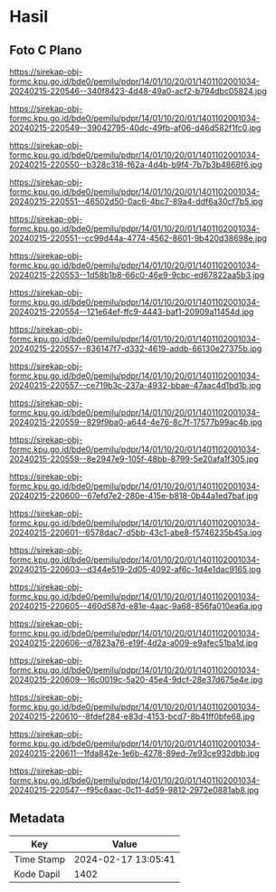 # Hasil

## Foto C Plano

https://sirekap-obj-formc.kpu.go.id/bde0/pemilu/pdpr/14/01/10/20/01/1401102001034-20240215-220546--340f8423-4d48-49a0-acf2-b794dbc05824.jpg

https://sirekap-obj-formc.kpu.go.id/bde0/pemilu/pdpr/14/01/10/20/01/1401102001034-20240215-220549--39042795-40dc-49fb-af06-d46d582f1fc0.jpg

https://sirekap-obj-formc.kpu.go.id/bde0/pemilu/pdpr/14/01/10/20/01/1401102001034-20240215-220550--b328c318-f62a-4d4b-b9f4-7b7b3b4868f6.jpg

https://sirekap-obj-formc.kpu.go.id/bde0/pemilu/pdpr/14/01/10/20/01/1401102001034-20240215-220551--46502d50-0ac6-4bc7-89a4-ddf6a30cf7b5.jpg

https://sirekap-obj-formc.kpu.go.id/bde0/pemilu/pdpr/14/01/10/20/01/1401102001034-20240215-220551--cc99d44a-4774-4562-8601-9b420d38698e.jpg

https://sirekap-obj-formc.kpu.go.id/bde0/pemilu/pdpr/14/01/10/20/01/1401102001034-20240215-220553--1d58b1b8-66c0-46e9-9cbc-ed67822aa5b3.jpg

https://sirekap-obj-formc.kpu.go.id/bde0/pemilu/pdpr/14/01/10/20/01/1401102001034-20240215-220554--121e64ef-ffc9-4443-baf1-20909a11454d.jpg

https://sirekap-obj-formc.kpu.go.id/bde0/pemilu/pdpr/14/01/10/20/01/1401102001034-20240215-220557--836147f7-d332-4619-addb-66130e27375b.jpg

https://sirekap-obj-formc.kpu.go.id/bde0/pemilu/pdpr/14/01/10/20/01/1401102001034-20240215-220557--ce719b3c-237a-4932-bbae-47aac4d1bd1b.jpg

https://sirekap-obj-formc.kpu.go.id/bde0/pemilu/pdpr/14/01/10/20/01/1401102001034-20240215-220559--829f9ba0-a644-4e76-8c7f-17577b99ac4b.jpg

https://sirekap-obj-formc.kpu.go.id/bde0/pemilu/pdpr/14/01/10/20/01/1401102001034-20240215-220559--8e2947e9-105f-48bb-8799-5e20afa1f305.jpg

https://sirekap-obj-formc.kpu.go.id/bde0/pemilu/pdpr/14/01/10/20/01/1401102001034-20240215-220600--67efd7e2-280e-415e-b818-0b44a1ed7baf.jpg

https://sirekap-obj-formc.kpu.go.id/bde0/pemilu/pdpr/14/01/10/20/01/1401102001034-20240215-220601--6578dac7-d5bb-43c1-abe8-f5746235b45a.jpg

https://sirekap-obj-formc.kpu.go.id/bde0/pemilu/pdpr/14/01/10/20/01/1401102001034-20240215-220603--d344e519-2d05-4092-af6c-1d4e1dac9165.jpg

https://sirekap-obj-formc.kpu.go.id/bde0/pemilu/pdpr/14/01/10/20/01/1401102001034-20240215-220605--460d587d-e81e-4aac-9a68-856fa010ea6a.jpg

https://sirekap-obj-formc.kpu.go.id/bde0/pemilu/pdpr/14/01/10/20/01/1401102001034-20240215-220606--d7823a76-e19f-4d2a-a009-e9afec51ba1d.jpg

https://sirekap-obj-formc.kpu.go.id/bde0/pemilu/pdpr/14/01/10/20/01/1401102001034-20240215-220609--16c0019c-5a20-45e4-9dcf-28e37d675e4e.jpg

https://sirekap-obj-formc.kpu.go.id/bde0/pemilu/pdpr/14/01/10/20/01/1401102001034-20240215-220610--8fdef284-e83d-4153-bcd7-8b41ff0bfe68.jpg

https://sirekap-obj-formc.kpu.go.id/bde0/pemilu/pdpr/14/01/10/20/01/1401102001034-20240215-220611--1fda842e-1e6b-4278-89ed-7e93ce932dbb.jpg

https://sirekap-obj-formc.kpu.go.id/bde0/pemilu/pdpr/14/01/10/20/01/1401102001034-20240215-220547--f95c6aac-0c11-4d59-9812-2972e0881ab8.jpg


## Metadata

| Key        | Value               |
| ---------- | ------------------- |
| Time Stamp | 2024-02-17 13:05:41 |
| Kode Dapil | 1402                |




